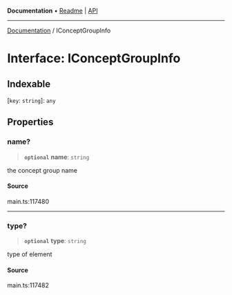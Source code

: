 **Documentation** • [Readme](../README.md) \| [API](../globals.md)

***

[Documentation](../README.md) / IConceptGroupInfo

# Interface: IConceptGroupInfo

## Indexable

 \[`key`: `string`\]: `any`

## Properties

### name?

> **`optional`** **name**: `string`

the concept group name

#### Source

main.ts:117480

***

### type?

> **`optional`** **type**: `string`

type of element

#### Source

main.ts:117482
